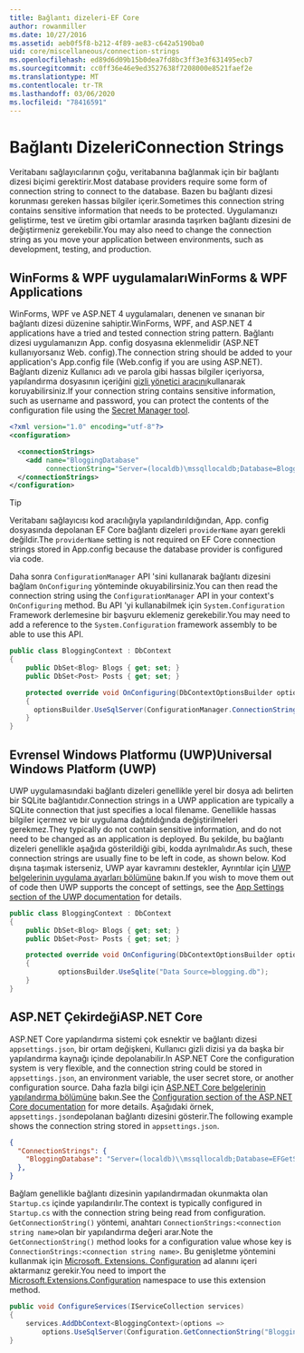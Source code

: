 ```yaml
---
title: Bağlantı dizeleri-EF Core
author: rowanmiller
ms.date: 10/27/2016
ms.assetid: aeb0f5f8-b212-4f89-ae83-c642a5190ba0
uid: core/miscellaneous/connection-strings
ms.openlocfilehash: ed89d6d09b15b0dea7fd8bc3ff3e3f631495ecb7
ms.sourcegitcommit: cc0ff36e46e9ed3527638f7208000e8521faef2e
ms.translationtype: MT
ms.contentlocale: tr-TR
ms.lasthandoff: 03/06/2020
ms.locfileid: "78416591"
---
```

# <a name="connection-strings"></a><span data-ttu-id="c40ba-102">Bağlantı Dizeleri</span><span class="sxs-lookup"><span data-stu-id="c40ba-102">Connection Strings</span></span>

<span data-ttu-id="c40ba-103">Veritabanı sağlayıcılarının çoğu, veritabanına bağlanmak için bir bağlantı dizesi biçimi gerektirir.</span><span class="sxs-lookup"><span data-stu-id="c40ba-103">Most database providers require some form of connection string to connect to the database.</span></span> <span data-ttu-id="c40ba-104">Bazen bu bağlantı dizesi korunması gereken hassas bilgiler içerir.</span><span class="sxs-lookup"><span data-stu-id="c40ba-104">Sometimes this connection string contains sensitive information that needs to be protected.</span></span> <span data-ttu-id="c40ba-105">Uygulamanızı geliştirme, test ve üretim gibi ortamlar arasında taşırken bağlantı dizesini de değiştirmeniz gerekebilir.</span><span class="sxs-lookup"><span data-stu-id="c40ba-105">You may also need to change the connection string as you move your application between environments, such as development, testing, and production.</span></span>

## <a name="winforms--wpf-applications"></a><span data-ttu-id="c40ba-106">WinForms & WPF uygulamaları</span><span class="sxs-lookup"><span data-stu-id="c40ba-106">WinForms & WPF Applications</span></span>

<span data-ttu-id="c40ba-107">WinForms, WPF ve ASP.NET 4 uygulamaları, denenen ve sınanan bir bağlantı dizesi düzenine sahiptir.</span><span class="sxs-lookup"><span data-stu-id="c40ba-107">WinForms, WPF, and ASP.NET 4 applications have a tried and tested connection string pattern.</span></span> <span data-ttu-id="c40ba-108">Bağlantı dizesi uygulamanızın App. config dosyasına eklenmelidir (ASP.NET kullanıyorsanız Web. config).</span><span class="sxs-lookup"><span data-stu-id="c40ba-108">The connection string should be added to your application's App.config file (Web.config if you are using ASP.NET).</span></span> <span data-ttu-id="c40ba-109">Bağlantı dizeniz Kullanıcı adı ve parola gibi hassas bilgiler içeriyorsa, yapılandırma dosyasının içeriğini [gizli yönetici aracını](https://docs.microsoft.com/aspnet/core/security/app-secrets#secret-manager)kullanarak koruyabilirsiniz.</span><span class="sxs-lookup"><span data-stu-id="c40ba-109">If your connection string contains sensitive information, such as username and password, you can protect the contents of the configuration file using the [Secret Manager tool](https://docs.microsoft.com/aspnet/core/security/app-secrets#secret-manager).</span></span>

``` xml
<?xml version="1.0" encoding="utf-8"?>
<configuration>

  <connectionStrings>
    <add name="BloggingDatabase"
         connectionString="Server=(localdb)\mssqllocaldb;Database=Blogging;Trusted_Connection=True;" />
  </connectionStrings>
</configuration>
```

> [!TIP]  
> <span data-ttu-id="c40ba-110">Veritabanı sağlayıcısı kod aracılığıyla yapılandırıldığından, App. config dosyasında depolanan EF Core bağlantı dizeleri `providerName` ayarı gerekli değildir.</span><span class="sxs-lookup"><span data-stu-id="c40ba-110">The `providerName` setting is not required on EF Core connection strings stored in App.config because the database provider is configured via code.</span></span>

<span data-ttu-id="c40ba-111">Daha sonra `ConfigurationManager` API 'sini kullanarak bağlantı dizesini bağlam `OnConfiguring` yönteminde okuyabilirsiniz.</span><span class="sxs-lookup"><span data-stu-id="c40ba-111">You can then read the connection string using the `ConfigurationManager` API in your context's `OnConfiguring` method.</span></span> <span data-ttu-id="c40ba-112">Bu API 'yi kullanabilmek için `System.Configuration` Framework derlemesine bir başvuru eklemeniz gerekebilir.</span><span class="sxs-lookup"><span data-stu-id="c40ba-112">You may need to add a reference to the `System.Configuration` framework assembly to be able to use this API.</span></span>

``` csharp
public class BloggingContext : DbContext
{
    public DbSet<Blog> Blogs { get; set; }
    public DbSet<Post> Posts { get; set; }

    protected override void OnConfiguring(DbContextOptionsBuilder optionsBuilder)
    {
      optionsBuilder.UseSqlServer(ConfigurationManager.ConnectionStrings["BloggingDatabase"].ConnectionString);
    }
}
```

## <a name="universal-windows-platform-uwp"></a><span data-ttu-id="c40ba-113">Evrensel Windows Platformu (UWP)</span><span class="sxs-lookup"><span data-stu-id="c40ba-113">Universal Windows Platform (UWP)</span></span>

<span data-ttu-id="c40ba-114">UWP uygulamasındaki bağlantı dizeleri genellikle yerel bir dosya adı belirten bir SQLite bağlantıdır.</span><span class="sxs-lookup"><span data-stu-id="c40ba-114">Connection strings in a UWP application are typically a SQLite connection that just specifies a local filename.</span></span> <span data-ttu-id="c40ba-115">Genellikle hassas bilgiler içermez ve bir uygulama dağıtıldığında değiştirilmeleri gerekmez.</span><span class="sxs-lookup"><span data-stu-id="c40ba-115">They typically do not contain sensitive information, and do not need to be changed as an application is deployed.</span></span> <span data-ttu-id="c40ba-116">Bu şekilde, bu bağlantı dizeleri genellikle aşağıda gösterildiği gibi, kodda ayrılmalıdır.</span><span class="sxs-lookup"><span data-stu-id="c40ba-116">As such, these connection strings are usually fine to be left in code, as shown below.</span></span> <span data-ttu-id="c40ba-117">Kod dışına taşımak isterseniz, UWP ayar kavramını destekler, Ayrıntılar için [UWP belgelerinin uygulama ayarları bölümüne](https://docs.microsoft.com/windows/uwp/app-settings/store-and-retrieve-app-data) bakın.</span><span class="sxs-lookup"><span data-stu-id="c40ba-117">If you wish to move them out of code then UWP supports the concept of settings, see the [App Settings section of the UWP documentation](https://docs.microsoft.com/windows/uwp/app-settings/store-and-retrieve-app-data) for details.</span></span>

``` csharp
public class BloggingContext : DbContext
{
    public DbSet<Blog> Blogs { get; set; }
    public DbSet<Post> Posts { get; set; }

    protected override void OnConfiguring(DbContextOptionsBuilder optionsBuilder)
    {
            optionsBuilder.UseSqlite("Data Source=blogging.db");
    }
}
```

## <a name="aspnet-core"></a><span data-ttu-id="c40ba-118">ASP.NET Çekirdeği</span><span class="sxs-lookup"><span data-stu-id="c40ba-118">ASP.NET Core</span></span>

<span data-ttu-id="c40ba-119">ASP.NET Core yapılandırma sistemi çok esnektir ve bağlantı dizesi `appsettings.json`, bir ortam değişkeni, Kullanıcı gizli dizisi ya da başka bir yapılandırma kaynağı içinde depolanabilir.</span><span class="sxs-lookup"><span data-stu-id="c40ba-119">In ASP.NET Core the configuration system is very flexible, and the connection string could be stored in `appsettings.json`, an environment variable, the user secret store, or another configuration source.</span></span> <span data-ttu-id="c40ba-120">Daha fazla bilgi için [ASP.NET Core belgelerinin yapılandırma bölümüne](https://docs.asp.net/en/latest/fundamentals/configuration.html) bakın.</span><span class="sxs-lookup"><span data-stu-id="c40ba-120">See the [Configuration section of the ASP.NET Core documentation](https://docs.asp.net/en/latest/fundamentals/configuration.html) for more details.</span></span> <span data-ttu-id="c40ba-121">Aşağıdaki örnek, `appsettings.json`depolanan bağlantı dizesini gösterir.</span><span class="sxs-lookup"><span data-stu-id="c40ba-121">The following example shows the connection string stored in `appsettings.json`.</span></span>

``` json
{
  "ConnectionStrings": {
    "BloggingDatabase": "Server=(localdb)\\mssqllocaldb;Database=EFGetStarted.ConsoleApp.NewDb;Trusted_Connection=True;"
  },
}
```

<span data-ttu-id="c40ba-122">Bağlam genellikle bağlantı dizesinin yapılandırmadan okunmakta olan `Startup.cs` içinde yapılandırılır.</span><span class="sxs-lookup"><span data-stu-id="c40ba-122">The context is typically configured in `Startup.cs` with the connection string being read from configuration.</span></span> <span data-ttu-id="c40ba-123">`GetConnectionString()` yöntemi, anahtarı `ConnectionStrings:<connection string name>`olan bir yapılandırma değeri arar.</span><span class="sxs-lookup"><span data-stu-id="c40ba-123">Note the `GetConnectionString()` method looks for a configuration value whose key is `ConnectionStrings:<connection string name>`.</span></span> <span data-ttu-id="c40ba-124">Bu genişletme yöntemini kullanmak için [Microsoft. Extensions. Configuration](https://docs.microsoft.com/dotnet/api/microsoft.extensions.configuration) ad alanını içeri aktarmanız gerekir.</span><span class="sxs-lookup"><span data-stu-id="c40ba-124">You need to import the [Microsoft.Extensions.Configuration](https://docs.microsoft.com/dotnet/api/microsoft.extensions.configuration) namespace to use this extension method.</span></span>

``` csharp
public void ConfigureServices(IServiceCollection services)
{
    services.AddDbContext<BloggingContext>(options =>
        options.UseSqlServer(Configuration.GetConnectionString("BloggingDatabase")));
}
```
